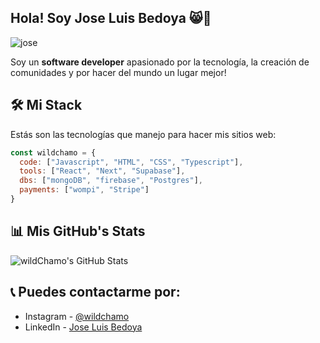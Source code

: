 <h2> Hola! Soy Jose Luis Bedoya 😸🌟 </h2> 

![jose](https://user-images.githubusercontent.com/56177835/227814011-e611dddc-84e8-49a7-941f-ab163e65c46a.png)

Soy un **software developer** apasionado por la tecnología, la creación de comunidades y por hacer del mundo un lugar mejor!

## 🛠 Mi Stack
Estás son las tecnologías que manejo para hacer mis sitios web:
```javascript
const wildchamo = {
  code: ["Javascript", "HTML", "CSS", "Typescript"],
  tools: ["React", "Next", "Supabase"],
  dbs: ["mongoDB", "firebase", "Postgres"],
  payments: ["wompi", "Stripe"]
}
``` 

## 📊 Mis GitHub's Stats

![wildChamo's GitHub Stats](https://github-readme-stats.vercel.app/api?username=wildchamo&theme=graywhite&show_icons=true)

## 📞 Puedes contactarme por:
- Instagram - [@wildchamo](https://www.instagram.com/wildchamo/)
- LinkedIn - [Jose Luis Bedoya](https://www.linkedin.com/in/jose-luis-bedoya/)

